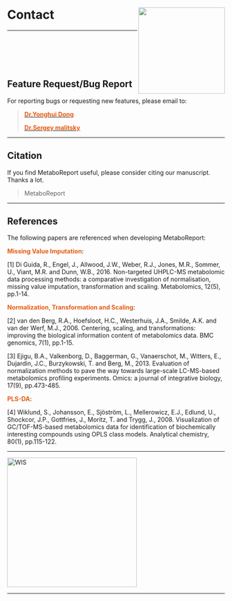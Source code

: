 
# Contact &nbsp;<img src='www/img/logo.png' align="right" height="200"/>

------

<br></br>
<br></br>

## Feature Request/Bug Report

For reporting bugs or requesting new features, please email to:

> [<b><span style="color:#E55B13">Dr.Yonghui Dong</span></b> <i class="fa fa-envelope-o fa-xl" aria-hidden="true"></i>](mailto:yonghui.dong@gmail.com) 
>
> [<b><span style="color:#E55B13">Dr.Sergey malitsky</span></b> <i class="fa fa-envelope-o fa-xl" aria-hidden="true"></i>](mailto:sergey.malitsky@weizmann.ac.il)

------

## Citation

If you find MetaboReport useful, please consider citing our manuscript. Thanks a lot. <b><span style="color:#ff4c4c"><i class="fa fa-heart fa-2xl" aria-hidden="true"></i></span></b> <b><span style="color:#ff4c4c"><i class="fa fa-heart fa-2xl" aria-hidden="true"></i></span></b> <b><span style="color:#ff4c4c"><i class="fa fa-heart fa-2xl" aria-hidden="true"></i></span></b>

> MetaboReport

------

## References

The following papers are referenced when developing MetaboReport:

<b><span style="color:#E55B13">Missing Value Imputation</span></b>:

[1] Di Guida, R., Engel, J., Allwood, J.W., Weber, R.J., Jones, M.R., Sommer, U., Viant, M.R. and Dunn, W.B., 2016. Non-targeted UHPLC-MS metabolomic data processing methods: a comparative investigation of normalisation, missing value imputation, transformation and scaling. Metabolomics, 12(5), pp.1-14. 

<b><span style="color:#E55B13">Normalization, Transformation and Scaling</span></b>:

[2] van den Berg, R.A., Hoefsloot, H.C., Westerhuis, J.A., Smilde, A.K. and van der Werf, M.J., 2006. Centering, scaling, and transformations: improving the biological information content of metabolomics data. BMC genomics, 7(1), pp.1-15.

[3] Ejigu, B.A., Valkenborg, D., Baggerman, G., Vanaerschot, M., Witters, E., Dujardin, J.C., Burzykowski, T. and Berg, M., 2013. Evaluation of normalization methods to pave the way towards large-scale LC-MS-based metabolomics profiling experiments. Omics: a journal of integrative biology, 17(9), pp.473-485. 

<b><span style="color:#E55B13">PLS-DA</span></b>: 

[4] Wiklund, S., Johansson, E., Sjöström, L., Mellerowicz, E.J., Edlund, U., Shockcor, J.P., Gottfries, J., Moritz, T. and Trygg, J., 2008. Visualization of GC/TOF-MS-based metabolomics data for identification of biochemically interesting compounds using OPLS class models. Analytical chemistry, 80(1), pp.115-122.

------

<a href= 'https://www.weizmann.ac.il'><img src='www/img/WIS.png' alt='WIS' title='Weizmann Institute of Science' width='300'/></a>

----
